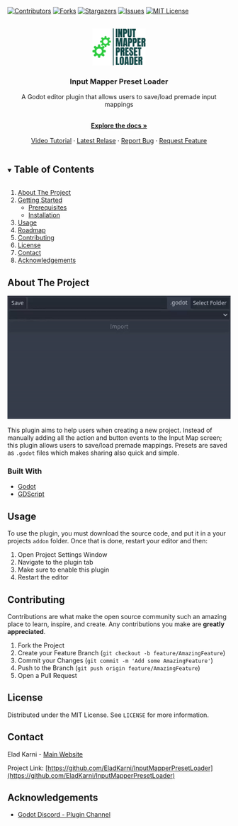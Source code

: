 <!--
*** Thanks for checking out the Best-README-Template. If you have a suggestion
*** that would make this better, please fork the repo and create a pull request
*** or simply open an issue with the tag "enhancement".
*** Thanks again! Now go create something AMAZING! :D
***
***
***
*** To avoid retyping too much info. Do a search and replace for the following:
*** EladKarni, InputMapperPresetLoader, twitter_handle, email, Input Mapper Preset Loader, A Godot editor plugin that allows users to save/load premade input mappings


-->



<!-- PROJECT SHIELDS -->
<!--
*** I'm using markdown "reference style" links for readability.
*** Reference links are enclosed in brackets [ ] instead of parentheses ( ).
*** See the bottom of this document for the declaration of the reference variables
*** for contributors-url, forks-url, etc. This is an optional, concise syntax you may use.
*** https://www.markdownguide.org/basic-syntax/#reference-style-links
-->
[![Contributors][contributors-shield]][contributors-url]
[![Forks][forks-shield]][forks-url]
[![Stargazers][stars-shield]][stars-url]
[![Issues][issues-shield]][issues-url]
[![MIT License][license-shield]][license-url]


<!-- PROJECT LOGO -->
<br />
<div align="center">
  <a href="https://github.com/EladKarni/InputMapperPresetLoader">
    <img src="logo.png" alt="Logo" width="120">
  </a>

  <h3 align="center">Input Mapper Preset Loader</h3>

  <p align="center">
    <p>
        A Godot editor plugin that allows users to save/load premade input mappings
    </p>
    <br />
    <a href="https://github.com/EladKarni/InputMapperPresetLoader"><strong>Explore the docs »</strong></a>
    <br />
    <br />
    <a href="https://youtu.be/AXzB8PwnmhA">Video Tutorial</a>
    ·
    <a href="https://github.com/EladKarni/InputMapperPresetLoader/releases">Latest Relase</a>
    ·
    <a href="https://github.com/EladKarni/InputMapperPresetLoader/issues">Report Bug</a>
    ·
    <a href="https://github.com/EladKarni/InputMapperPresetLoader/issues">Request Feature</a>
  </p>
</div>



<!-- TABLE OF CONTENTS -->
<details open="open">
  <summary><h2 style="display: inline-block">Table of Contents</h2></summary>
  <ol>
    <li>
      <a href="#about-the-project">About The Project</a>
    </li>
    <li>
      <a href="#getting-started">Getting Started</a>
      <ul>
        <li><a href="#prerequisites">Prerequisites</a></li>
        <li><a href="#installation">Installation</a></li>
      </ul>
    </li>
    <li><a href="#usage">Usage</a></li>
    <li><a href="#roadmap">Roadmap</a></li>
    <li><a href="#contributing">Contributing</a></li>
    <li><a href="#license">License</a></li>
    <li><a href="#contact">Contact</a></li>
    <li><a href="#acknowledgements">Acknowledgements</a></li>
  </ol>
</details>



<!-- ABOUT THE PROJECT -->
## About The Project
<div align="center">
    <img src="InputMapperPlugin.gif" alt="Logo">
</div>

This plugin aims to help users when creating a new project. Instead of manually adding all the action and button events to the Input Map screen; this plugin allows users to save/load premade mappings. Presets are saved as `.godot` files which makes sharing also quick and simple.


### Built With

* [Godot](https://godotengine.org/)
* [GDScript](https://docs.godotengine.org/en/stable/tutorials/scripting/gdscript/gdscript_basics.html)



<!-- USAGE EXAMPLES -->
## Usage

To use the plugin, you must download the source code, and put it in a your projects `addon` folder. Once that is done, restart your editor and then:

1. Open Project Settings Window
2. Navigate to the plugin tab
3. Make sure to enable this plugin
4. Restart the editor


<!-- CONTRIBUTING -->
## Contributing

Contributions are what make the open source community such an amazing place to learn, inspire, and create. Any contributions you make are **greatly appreciated**.

1. Fork the Project
2. Create your Feature Branch (`git checkout -b feature/AmazingFeature`)
3. Commit your Changes (`git commit -m 'Add some AmazingFeature'`)
4. Push to the Branch (`git push origin feature/AmazingFeature`)
5. Open a Pull Request



<!-- LICENSE -->
## License

Distributed under the MIT License. See `LICENSE` for more information.



<!-- CONTACT -->
## Contact

Elad Karni - [Main Website](https://eladkarni.com)

Project Link: [https://github.com/EladKarni/InputMapperPresetLoader](https://github.com/EladKarni/InputMapperPresetLoader)



<!-- ACKNOWLEDGEMENTS -->
## Acknowledgements

* [Godot Discord - Plugin Channel](https://discord.com/channels/212250894228652034/659154083130769438)


<!-- MARKDOWN LINKS & IMAGES -->
<!-- https://www.markdownguide.org/basic-syntax/#reference-style-links -->
[contributors-shield]: https://img.shields.io/github/contributors/EladKarni/repo.svg?style=for-the-badge
[contributors-url]: https://github.com/EladKarni/InputMapperPresetLoader/graphs/contributors
[forks-shield]: https://img.shields.io/github/forks/EladKarni/repo.svg?style=for-the-badge
[forks-url]: https://github.com/EladKarni/InputMapperPresetLoader/network/members
[stars-shield]: https://img.shields.io/github/stars/EladKarni/repo.svg?style=for-the-badge
[stars-url]: https://github.com/EladKarni/InputMapperPresetLoader/stargazers
[issues-shield]: https://img.shields.io/github/issues/EladKarni/repo.svg?style=for-the-badge
[issues-url]: https://github.com/EladKarni/InputMapperPresetLoader/issues
[license-shield]: https://img.shields.io/github/license/EladKarni/repo.svg?style=for-the-badge
[license-url]: https://github.com/EladKarni/InputMapperPresetLoader/blob/master/LICENSE